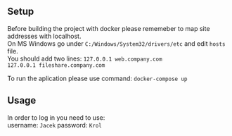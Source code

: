 ## Setup
Before building the project with docker please rememeber to map site addresses with localhost.  
On MS Windows go under `C:/Windows/System32/drivers/etc` and edit `hosts` file.  
You should add two lines:
`127.0.0.1 web.company.com`  
`127.0.0.1 fileshare.company.com`  

To run the aplication please use command:
`docker-compose up`

## Usage
In order to log in you need to use:  
username: `Jacek` password: `Krol`